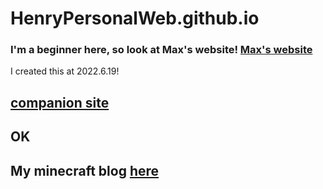 # HenryPersonalWeb.github.io
### I'm a beginner here, so look at Max's website! [Max's website](https://qqiumax.github.io/blog/)
I created this at 2022.6.19!
## [companion site](https://qqiumax.github.io/)
## OK
## My minecraft blog [here](https://henrypersonalweb.github.io/blog/)